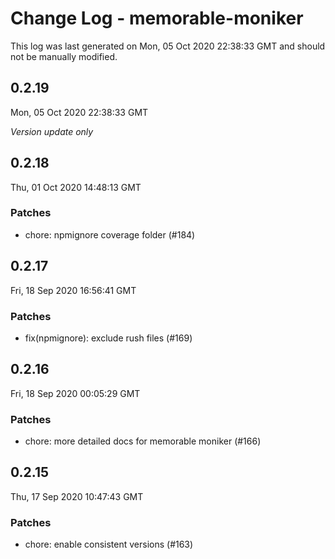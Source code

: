# Change Log - memorable-moniker

This log was last generated on Mon, 05 Oct 2020 22:38:33 GMT and should not be manually modified.

## 0.2.19
Mon, 05 Oct 2020 22:38:33 GMT

_Version update only_

## 0.2.18
Thu, 01 Oct 2020 14:48:13 GMT

### Patches

- chore: npmignore coverage folder (#184)

## 0.2.17
Fri, 18 Sep 2020 16:56:41 GMT

### Patches

- fix(npmignore): exclude rush files (#169)

## 0.2.16
Fri, 18 Sep 2020 00:05:29 GMT

### Patches

- chore: more detailed docs for memorable moniker (#166)

## 0.2.15
Thu, 17 Sep 2020 10:47:43 GMT

### Patches

- chore: enable consistent versions (#163)

